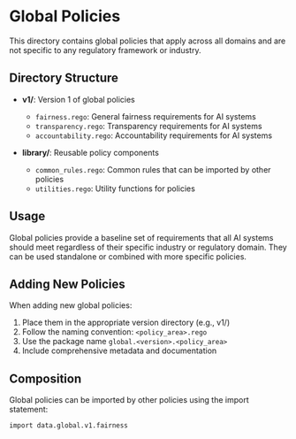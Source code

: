 # Global Policies

This directory contains global policies that apply across all domains and are not specific to any regulatory framework or industry.

## Directory Structure

- **v1/**: Version 1 of global policies
  - `fairness.rego`: General fairness requirements for AI systems
  - `transparency.rego`: Transparency requirements for AI systems
  - `accountability.rego`: Accountability requirements for AI systems

- **library/**: Reusable policy components
  - `common_rules.rego`: Common rules that can be imported by other policies
  - `utilities.rego`: Utility functions for policies

## Usage

Global policies provide a baseline set of requirements that all AI systems should meet regardless of their specific industry or regulatory domain. They can be used standalone or combined with more specific policies.

## Adding New Policies

When adding new global policies:
1. Place them in the appropriate version directory (e.g., v1/)
2. Follow the naming convention: `<policy_area>.rego`
3. Use the package name `global.<version>.<policy_area>`
4. Include comprehensive metadata and documentation

## Composition

Global policies can be imported by other policies using the import statement:

```rego
import data.global.v1.fairness
```

